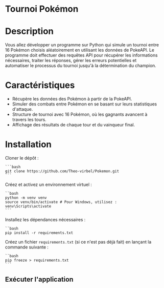 # Tournoi Pokémon

# Description

Vous allez développer un programme sur Python qui simule un tournoi entre 16 Pokémon choisis aléatoirement en utilisant les données de PokeAPI. Le programme doit effectuer des requêtes API pour récupérer les informations nécessaires, traiter les réponses, gérer les erreurs potentielles et automatiser le processus du tournoi jusqu'à la détermination du champion.

# Caractéristiques

- Récupère les données des Pokémon à partir de la PokeAPI.
- Simuler des combats entre Pokémon en se basant sur leurs statistiques d'attaque.
- Structure de tournoi avec 16 Pokémon, où les gagnants avancent à travers les tours.
- Affichage des résultats de chaque tour et du vainqueur final.


# Installation

Cloner le dépôt :

    ```bash
    git clone https://github.com/Theo-virbel/Pokemon.git
    ```

Créez et activez un environnement virtuel :

    ``bash
    python -m venv venv
    source venv/bin/activate # Pour Windows, utilisez : venv\Scripts\activate
    ```

Installez les dépendances nécessaires :

    ``bash
    pip install -r requirements.txt

Créez un fichier `requirements.txt` (si ce n'est pas déjà fait) en lançant la commande suivante :

    ``bash
    pip freeze > requirements.txt
    ```

## Exécuter l'application